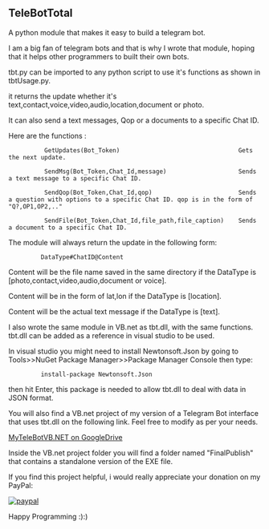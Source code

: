 ## TeleBotTotal
A python module that makes it easy to build a telegram bot.

I am a big fan of telegram bots and that is why I wrote that module, hoping that it helps other programmers to built their own bots.

tbt.py can be imported to any python script to use it's functions as shown in tbtUsage.py.

it returns the update whether it's text,contact,voice,video,audio,location,document or photo.

It can also send a text messages, Qop or a documents to a specific Chat ID.

Here are the functions :

              
              GetUpdates(Bot_Token)                                 Gets the next update.
              
              SendMsg(Bot_Token,Chat_Id,message)                    Sends a text message to a specific Chat ID.
              
              SendQop(Bot_Token,Chat_Id,qop)                        Sends a question with options to a specific Chat ID. qop is in the form of "Q?,OP1,OP2,.."    
              
              SendFile(Bot_Token,Chat_Id,file_path,file_caption)    Sends a document to a specific Chat ID.
              
                

The module will always return the update in the following form:
 
             DataType#ChatID@Content

Content will be the file name saved in the same directory if the DataType is [photo,contact,video,audio,document or voice].

Content will be in the form of lat,lon if the DataType is [location].

Content will be the actual text message if the DataType is [text].

I also wrote the same module in VB.net as tbt.dll, with the same functions. tbt.dll can be added as a reference in visual studio to be used.

In visual studio you might need to install Newtonsoft.Json by going to Tools>>NuGet Package Manager>>Package Manager Console then type:

             install-package Newtonsoft.Json
             
then hit Enter, this package is needed to allow tbt.dll to deal with data in JSON format.

You will also find a VB.net project of my version of a Telegram Bot interface that uses tbt.dll on the following link. Feel free to modify as per your needs.

  [MyTeleBotVB.NET on GoogleDrive](https://drive.google.com/file/d/1n4xwYv69aJv_VcjyPfUcN1828VLUrVpd/view?usp=sharing)
  
Inside the VB.net project folder you will find a folder named "FinalPublish" that contains a standalone version of the EXE file.

If you find this project helpful, i would really appreciate your donation on my PayPal:
  
  [![paypal](https://www.paypalobjects.com/en_US/i/btn/btn_donate_SM.gif)](https://www.paypal.com/donate?hosted_button_id=29JX5NN5E6BAS)


Happy Programming :):)

        
